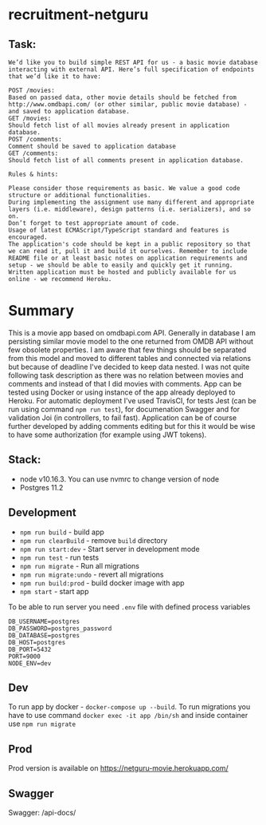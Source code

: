 # recruitment-netguru

## Task:
```
We’d like you to build simple REST API for us - a basic movie database interacting with external API. Here’s full specification of endpoints that we’d like it to have:

POST /movies:
Based on passed data, other movie details should be fetched from http://www.omdbapi.com/ (or other similar, public movie database) - and saved to application database.
GET /movies:
Should fetch list of all movies already present in application database.
POST /comments:
Comment should be saved to application database
GET /comments:
Should fetch list of all comments present in application database.

Rules & hints:

Please consider those requirements as basic. We value a good code structure or additional functionalities.
During implementing the assignment use many different and appropriate layers (i.e. middleware), design patterns (i.e. serializers), and so on.
Don’t forget to test appropriate amount of code.
Usage of latest ECMAScript/TypeScript standard and features is encouraged.
The application's code should be kept in a public repository so that we can read it, pull it and build it ourselves. Remember to include README file or at least basic notes on application requirements and setup - we should be able to easily and quickly get it running.
Written application must be hosted and publicly available for us online - we recommend Heroku.
```

# Summary
This is a movie app based on omdbapi.com API. Generally in database I am persisting similar movie model to the one returned from OMDB API without few obsolete properties. I am aware that few things should be separated from this model and moved to different tables and connected via relations but because of deadline I've decided to keep data nested. I was not quite following task description as there was no relation between movies and comments and instead of that I did movies with comments. App can be tested using Docker or using instance of the app already deployed to Heroku. For automatic deployment I've used TravisCI, for tests Jest (can be run using command `npm run test`), for documenation Swagger and for validation Joi (in controllers, to fail fast). Application can be of course further developed by adding comments editing but for this it would be wise to have some authorization (for example using JWT tokens).

## Stack:
   - node v10.16.3. You can use nvmrc to change version of node
   - Postgres 11.2

## Development
- `npm run build` - build app
- `npm run clearBuild` - remove `build` directory
- `npm run start:dev` - Start server in development mode
- `npm run test` - run tests
- `npm run migrate` - Run all migrations
- `npm run migrate:undo` - revert all migrations
- `npm run build:prod` - build docker image with app
- `npm start` - start app

To be able to run server you need `.env` file with defined process variables
```
DB_USERNAME=postgres
DB_PASSWORD=postgres_password
DB_DATABASE=postgres
DB_HOST=postgres
DB_PORT=5432
PORT=9000
NODE_ENV=dev
```

## Dev
To run app by docker - `docker-compose up --build`.
To run migrations you have to use command `docker exec -it app /bin/sh` and inside container use `npm run migrate`


## Prod
Prod version is available on https://netguru-movie.herokuapp.com/

## Swagger
Swagger: /api-docs/